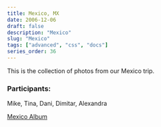 ```yaml
---
title: Mexico, MX
date: 2006-12-06
draft: false
description: "Mexico"
slug: "Mexico"
tags: ["advanced", "css", "docs"]
series_order: 36
---
```


This is the collection of photos from our Mexico trip.

### Participants:
Mike, Tina, Dani, Dimitar, Alexandra

[Mexico Album](https://photos.app.goo.gl/GcUxXexuDRjdrm8x5)
